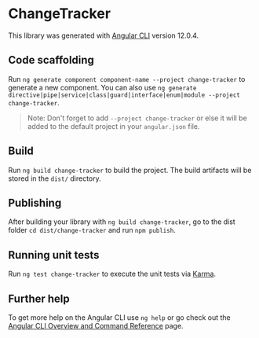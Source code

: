 # ChangeTracker

This library was generated with [Angular CLI](https://github.com/angular/angular-cli) version 12.0.4.

## Code scaffolding

Run `ng generate component component-name --project change-tracker` to generate a new component. You can also use `ng generate directive|pipe|service|class|guard|interface|enum|module --project change-tracker`.
> Note: Don't forget to add `--project change-tracker` or else it will be added to the default project in your `angular.json` file. 

## Build

Run `ng build change-tracker` to build the project. The build artifacts will be stored in the `dist/` directory.

## Publishing

After building your library with `ng build change-tracker`, go to the dist folder `cd dist/change-tracker` and run `npm publish`.

## Running unit tests

Run `ng test change-tracker` to execute the unit tests via [Karma](https://karma-runner.github.io).

## Further help

To get more help on the Angular CLI use `ng help` or go check out the [Angular CLI Overview and Command Reference](https://angular.io/cli) page.
